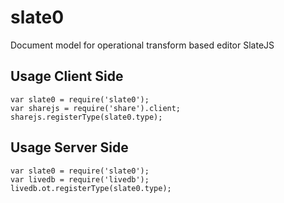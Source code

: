 # slate0
Document model for operational transform based editor SlateJS

## Usage Client Side

    var slate0 = require('slate0');
    var sharejs = require('share').client;
    sharejs.registerType(slate0.type);

## Usage Server Side

    var slate0 = require('slate0');
    var livedb = require('livedb');
    livedb.ot.registerType(slate0.type);